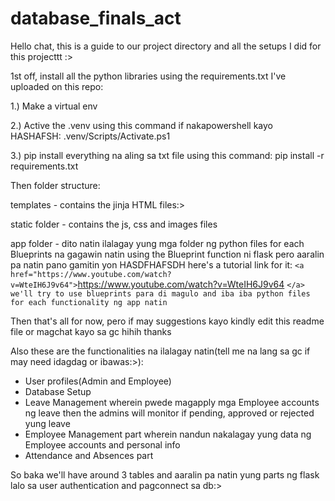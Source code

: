 # database_finals_act

Hello chat, this is a guide to our project directory and all the setups I did for this projecttt :>

1st off, install all the python libraries using the requirements.txt I've uploaded on this repo:

1.) Make a virtual env

2.) Active the .venv using this command if nakapowershell kayo HASHAFSH: .venv/Scripts/Activate.ps1 

3.) pip install everything na aling sa txt file using this command: pip install -r requirements.txt


Then folder structure:

templates - contains the jinja HTML files:>

static folder - contains the js, css and images files

app folder - dito natin ilalagay yung mga folder ng python files for each Blueprints na gagawin natin using the Blueprint function ni flask pero aaralin pa natin pano gamitin yon HASDFHAFSDH here's a tutorial link for it: `<a href="https://www.youtube.com/watch?v=WteIH6J9v64">`https://www.youtube.com/watch?v=WteIH6J9v64 `</a> we'll try to use blueprints para di magulo and iba iba python files for each functionality ng app natin`

Then that's all for now, pero if may suggestions kayo kindly edit this readme file or magchat kayo sa gc hihih thanks


Also these are the functionalities na ilalagay natin(tell me na lang sa gc if may need idagdag or ibawas:>):

- User profiles(Admin and Employee)
- Database Setup
- Leave Management wherein pwede magapply mga Employee accounts ng leave then the admins will monitor if pending, approved or rejected yung leave
- Employee Management part wherein nandun nakalagay yung data ng Employee accounts and personal info
- Attendance and Absences part

So baka we'll have around 3 tables and aaralin pa natin yung parts ng flask lalo sa user authentication and pagconnect sa db:>

